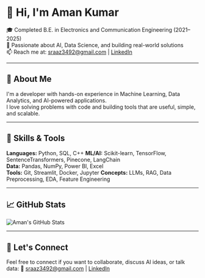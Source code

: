# 👋 Hi, I'm Aman Kumar

🎓 Completed B.E. in Electronics and Communication Engineering (2021–2025)  
🔭 Passionate about AI, Data Science, and building real-world solutions  
📫 Reach me at: sraaz3492@gmail.com | [LinkedIn](https://www.linkedin.com/in/amankr0300)

---

## 🚀 About Me

I'm a developer with hands-on experience in Machine Learning, Data Analytics, and AI-powered applications.  
I love solving problems with code and building tools that are useful, simple, and scalable.  

---

## 🧠 Skills & Tools

**Languages:** Python, SQL, C++ 
**ML/AI:** Scikit-learn, TensorFlow, SentenceTransformers, Pinecone, LangChain  
**Data:** Pandas, NumPy, Power BI, Excel  
**Tools:** Git, Streamlit, Docker, Jupyter 
**Concepts:** LLMs, RAG, Data Preprocessing, EDA, Feature Engineering

---

## 📈 GitHub Stats

![Aman's GitHub Stats](https://github-readme-stats.vercel.app/api?username=aman-jn7&show_icons=true&theme=radical)

---

## 💬 Let's Connect

Feel free to connect if you want to collaborate, discuss AI ideas, or talk data:
📧 sraaz3492@gmail.com | [LinkedIn](https://www.linkedin.com/in/amankr0300)
